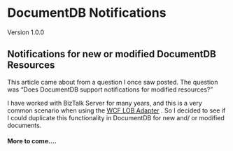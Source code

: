 # DocumentDB Notifications
Version 1.0.0

## Notifications for new or modified DocumentDB Resources

This article came about from a question I once saw posted.  The question was “Does DocumentDB support notifications for modified resources?” 

I have worked with BizTalk Server for many years, and this is a very common scenario when using the [WCF LOB Adapter](https://msdn.microsoft.com/en-us/library/bb798128.aspx) .  So I decided to see if I could duplicate this functionality in DocumentDB for new and/ or modified documents. 

#### More to come....


